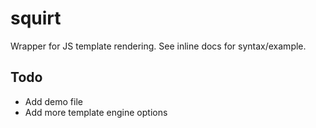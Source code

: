 squirt
======

Wrapper for JS template rendering. See inline docs for syntax/example.

## Todo

* Add demo file
* Add more template engine options

